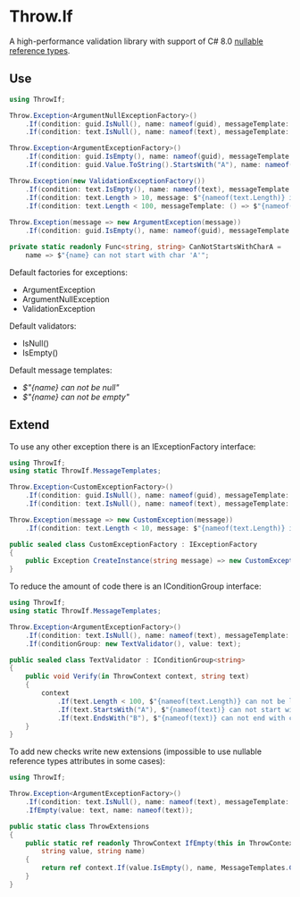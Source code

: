 # Throw.If

A high-performance validation library with support of C# 8.0 [nullable reference types](https://docs.microsoft.com/en-us/dotnet/csharp/nullable-references).

## Use

```c#
using ThrowIf;

Throw.Exception<ArgumentNullExceptionFactory>()
    .If(condition: guid.IsNull(), name: nameof(guid), messageTemplate: MessageTemplates.CanNotBeNull)
    .If(condition: text.IsNull(), name: nameof(text), messageTemplate: MessageTemplates.CanNotBeNull);

Throw.Exception<ArgumentExceptionFactory>()
    .If(condition: guid.IsEmpty(), name: nameof(guid), messageTemplate: MessageTemplates.CanNotBeEmpty)
    .If(condition: guid.Value.ToString().StartsWith("A"), name: nameof(guid), messageTemplate: CanNotStartsWithCharA);

Throw.Exception(new ValidationExceptionFactory())
    .If(condition: text.IsEmpty(), name: nameof(text), messageTemplate: MessageTemplates.CanNotBeEmpty)
    .If(condition: text.Length > 10, message: $"{nameof(text.Length)} is not valid")
    .If(condition: text.Length < 100, messageTemplate: () => $"{nameof(text.Length)} is not valid");
              
Throw.Exception(message => new ArgumentException(message))
    .If(condition: guid.IsEmpty(), name: nameof(guid), messageTemplate: MessageTemplates.CanNotBeEmpty);

private static readonly Func<string, string> CanNotStartsWithCharA =
    name => $"{name} can not start with char 'A'";
```

Default factories for exceptions:
- ArgumentException
- ArgumentNullException
- ValidationException

Default validators:
- IsNull()
- IsEmpty()

Default message templates:
- _$"{name} can not be null"_
- _$"{name} can not be empty"_

## Extend

To use any other exception there is an IExceptionFactory interface:

```c#
using ThrowIf;
using static ThrowIf.MessageTemplates;

Throw.Exception<CustomExceptionFactory>()
    .If(condition: guid.IsNull(), name: nameof(guid), messageTemplate: CanNotBeNull)
    .If(condition: text.IsNull(), name: nameof(text), messageTemplate: CanNotBeNull);

Throw.Exception(message => new CustomException(message))
    .If(condition: text.Length < 10, message: $"{nameof(text.Length)} is not valid");

public sealed class CustomExceptionFactory : IExceptionFactory
{
    public Exception CreateInstance(string message) => new CustomException(message);
}
```

To reduce the amount of code there is an IConditionGroup interface:

```c#
using ThrowIf;
using static ThrowIf.MessageTemplates;

Throw.Exception<ArgumentExceptionFactory>()
    .If(condition: text.IsNull(), name: nameof(text), messageTemplate: CanNotBeNull)
    .If(conditionGroup: new TextValidator(), value: text);

public sealed class TextValidator : IConditionGroup<string>
{
    public void Verify(in ThrowContext context, string text)
    {
        context
            .If(text.Length < 100, $"{nameof(text.Length)} can not be less than 100")
            .If(text.StartsWith("A"), $"{nameof(text)} can not start with char 'A'")
            .If(text.EndsWith("B"), $"{nameof(text)} can not end with char 'B'");
    }
}
```

To add new checks write new extensions (impossible to use nullable reference types attributes in some cases):

```c#
using ThrowIf;

Throw.Exception<ArgumentExceptionFactory>()
    .If(condition: text.IsNull(), name: nameof(text), messageTemplate: MessageTemplates.CanNotBeNull)
    .IfEmpty(value: text, name: nameof(text));

public static class ThrowExtensions
{
    public static ref readonly ThrowContext IfEmpty(this in ThrowContext context,
        string value, string name)
    {
        return ref context.If(value.IsEmpty(), name, MessageTemplates.CanNotBeEmpty);
    }
}
```

